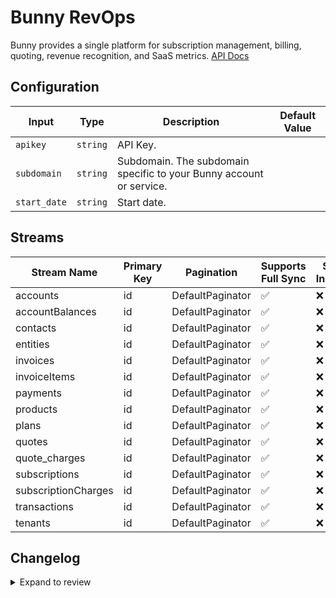 # Bunny RevOps

Bunny provides a single platform for subscription management, billing, quoting, revenue recognition, and SaaS metrics.
[API Docs](https://docs.bunny.com/developer)

## Configuration

| Input | Type | Description | Default Value |
|-------|------|-------------|---------------|
| `apikey` | `string` | API Key.  |  |
| `subdomain` | `string` | Subdomain. The subdomain specific to your Bunny account or service. |  |
| `start_date` | `string` | Start date.  |  |

## Streams
| Stream Name | Primary Key | Pagination | Supports Full Sync | Supports Incremental |
|-------------|-------------|------------|---------------------|----------------------|
| accounts | id | DefaultPaginator | ✅ |  ❌  |
| accountBalances | id | DefaultPaginator | ✅ |  ❌  |
| contacts | id | DefaultPaginator | ✅ |  ❌  |
| entities | id | DefaultPaginator | ✅ |  ❌  |
| invoices | id | DefaultPaginator | ✅ |  ❌  |
| invoiceItems | id | DefaultPaginator | ✅ |  ❌  |
| payments | id | DefaultPaginator | ✅ |  ❌  |
| products | id | DefaultPaginator | ✅ |  ❌  |
| plans | id | DefaultPaginator | ✅ |  ❌  |
| quotes | id | DefaultPaginator | ✅ |  ❌  |
| quote_charges | id | DefaultPaginator | ✅ |  ❌  |
| subscriptions | id | DefaultPaginator | ✅ |  ❌  |
| subscriptionCharges | id | DefaultPaginator | ✅ |  ❌  |
| transactions | id | DefaultPaginator | ✅ |  ❌  |
| tenants | id | DefaultPaginator | ✅ |  ❌  |

## Changelog

<details>
  <summary>Expand to review</summary>

| Version          | Date              | Pull Request | Subject        |
|------------------|-------------------|--------------|----------------|
| 0.0.12 | 2025-02-22 | [54260](https://github.com/airbytehq/airbyte/pull/54260) | Update dependencies |
| 0.0.11 | 2025-02-15 | [53915](https://github.com/airbytehq/airbyte/pull/53915) | Update dependencies |
| 0.0.10 | 2025-02-08 | [53442](https://github.com/airbytehq/airbyte/pull/53442) | Update dependencies |
| 0.0.9 | 2025-02-01 | [52912](https://github.com/airbytehq/airbyte/pull/52912) | Update dependencies |
| 0.0.8 | 2025-01-25 | [52154](https://github.com/airbytehq/airbyte/pull/52154) | Update dependencies |
| 0.0.7 | 2025-01-18 | [51720](https://github.com/airbytehq/airbyte/pull/51720) | Update dependencies |
| 0.0.6 | 2025-01-11 | [51283](https://github.com/airbytehq/airbyte/pull/51283) | Update dependencies |
| 0.0.5 | 2024-12-28 | [50470](https://github.com/airbytehq/airbyte/pull/50470) | Update dependencies |
| 0.0.4 | 2024-12-21 | [50190](https://github.com/airbytehq/airbyte/pull/50190) | Update dependencies |
| 0.0.3 | 2024-12-14 | [49555](https://github.com/airbytehq/airbyte/pull/49555) | Update dependencies |
| 0.0.2 | 2024-12-12 | [49007](https://github.com/airbytehq/airbyte/pull/49007) | Update dependencies |
| 0.0.1 | 2024-10-29 | | Initial release by [@tbpeders](https://github.com/tbpeders) via Connector Builder |

</details>
